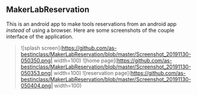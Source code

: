 ## MakerLabReservation

This is an android app to make tools reservations from an android app _instead_ of using a browser.
Here are some screenshots of the couple interface of the application.

> ![splash screen](https://github.com/as-bestinclass/MakerLabReservation/blob/master/Screenshot_20191130-050350.png| width=100)
> ![home page](https://github.com/as-bestinclass/MakerLabReservation/blob/master/Screenshot_20191130-050353.png| width=100)
> ![reservation page](https://github.com/as-bestinclass/MakerLabReservation/blob/master/Screenshot_20191130-050404.png| width=100)
